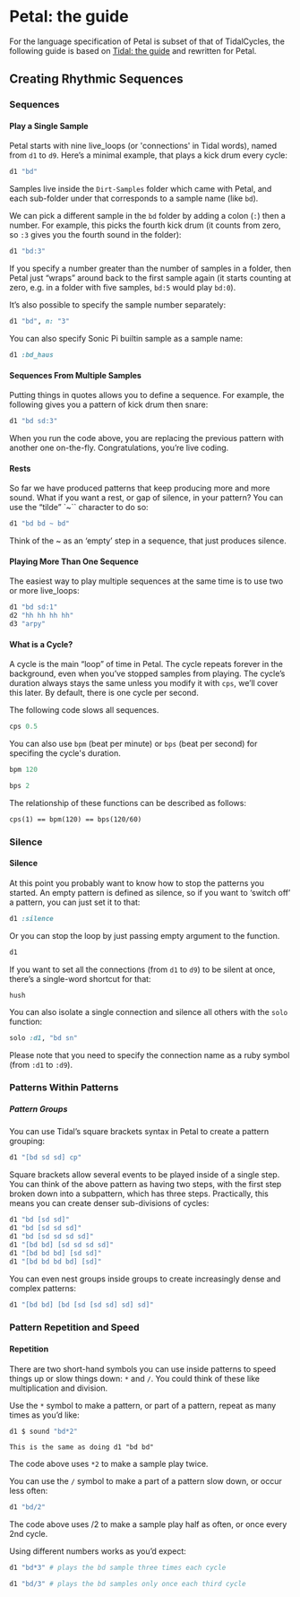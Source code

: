 # Petal: the guide

For the language specification of Petal is subset of that of TidalCycles, the following guide is based on [Tidal: the guide](https://tidalcycles.org/patterns.html) and rewritten for Petal.

## Creating Rhythmic Sequences
### Sequences
#### Play a Single Sample
Petal starts with nine live_loops (or 'connections' in Tidal words), named from `d1` to `d9`. Here’s a minimal example, that plays a kick drum every cycle:
```ruby
d1 "bd"
```

Samples live inside the `Dirt-Samples` folder which came with Petal, and each sub-folder under that corresponds to a sample name (like `bd`).

We can pick a different sample in the `bd` folder by adding a colon (`:`) then a number. For example, this picks the fourth kick drum (it counts from zero, so `:3` gives you the fourth sound in the folder):

```ruby
d1 "bd:3"
```

If you specify a number greater than the number of samples in a folder, then Petal just “wraps” around back to the first sample again (it starts counting at zero, e.g. in a folder with five samples, `bd:5` would play `bd:0`).

It’s also possible to specify the sample number separately:

```ruby
d1 "bd", n: "3"
```

You can also specify Sonic Pi builtin sample as a sample name:
```ruby
d1 :bd_haus
```

#### Sequences From Multiple Samples

Putting things in quotes allows you to define a sequence. For example, the following gives you a pattern of kick drum then snare:

```ruby
d1 "bd sd:3"
```

When you run the code above, you are replacing the previous pattern with another one on-the-fly. Congratulations, you’re live coding.

#### Rests

So far we have produced patterns that keep producing more and more sound. What if you want a rest, or gap of silence, in your pattern? You can use the “tilde” `~`` character to do so:

```ruby
d1 "bd bd ~ bd"
```

Think of the ~ as an ‘empty’ step in a sequence, that just produces silence.

#### Playing More Than One Sequence

The easiest way to play multiple sequences at the same time is to use two or more live_loops:
```ruby
d1 "bd sd:1"
d2 "hh hh hh hh"
d3 "arpy"
```

#### What is a Cycle?

A cycle is the main “loop” of time in Petal. The cycle repeats forever in the background, even when you’ve stopped samples from playing. The cycle’s duration always stays the same unless you modify it with `cps`, we’ll cover this later. By default, there is one cycle per second.

The following code slows all sequences.

```ruby
cps 0.5
```

You can also use `bpm` (beat per minute) or `bps` (beat per second) for specifing the cycle's duration.

```ruby
bpm 120
```

```ruby
bps 2
```

The relationship of these functions can be described as follows:

```
cps(1) == bpm(120) == bps(120/60)
```

### Silence

#### Silence

At this point you probably want to know how to stop the patterns you started. An empty pattern is defined as silence, so if you want to ‘switch off’ a pattern, you can just set it to that:

```ruby
d1 :silence
```

Or you can stop the loop by just passing empty argument to the function.

```ruby
d1
```


If you want to set all the connections (from `d1` to `d9`) to be silent at once, there’s a single-word shortcut for that:

```
hush
```

You can also isolate a single connection and silence all others with the `solo` function:

```ruby
solo :d1, "bd sn"
```

Please note that you need to specify the connection name as a ruby symbol (from `:d1` to `:d9`).


### Patterns Within Patterns
##### Pattern Groups

You can use Tidal’s square brackets syntax in Petal to create a pattern grouping:

```ruby
d1 "[bd sd sd] cp"
```

Square brackets allow several events to be played inside of a single step. You can think of the above pattern as having two steps, with the first step broken down into a subpattern, which has three steps. Practically, this means you can create denser sub-divisions of cycles:

```ruby
d1 "bd [sd sd]"
d1 "bd [sd sd sd]"
d1 "bd [sd sd sd sd]"
d1 "[bd bd] [sd sd sd sd]"
d1 "[bd bd bd] [sd sd]"
d1 "[bd bd bd bd] [sd]"
```

You can even nest groups inside groups to create increasingly dense and complex patterns:

```ruby
d1 "[bd bd] [bd [sd [sd sd] sd] sd]"
```

### Pattern Repetition and Speed
#### Repetition

There are two short-hand symbols you can use inside patterns to speed things up or slow things down: `*` and `/`. You could think of these like multiplication and division.

Use the `*` symbol to make a pattern, or part of a pattern, repeat as many times as you’d like:

```ruby
d1 $ sound "bd*2"
```

    This is the same as doing d1 "bd bd"

The code above uses `*2` to make a sample play twice.

You can use the `/` symbol to make a part of a pattern slow down, or occur less often:

```ruby
d1 "bd/2"
```

The code above uses /2 to make a sample play half as often, or once every 2nd cycle.

Using different numbers works as you’d expect:

```ruby
d1 "bd*3" # plays the bd sample three times each cycle
```


```ruby
d1 "bd/3" # plays the bd samples only once each third cycle
```
